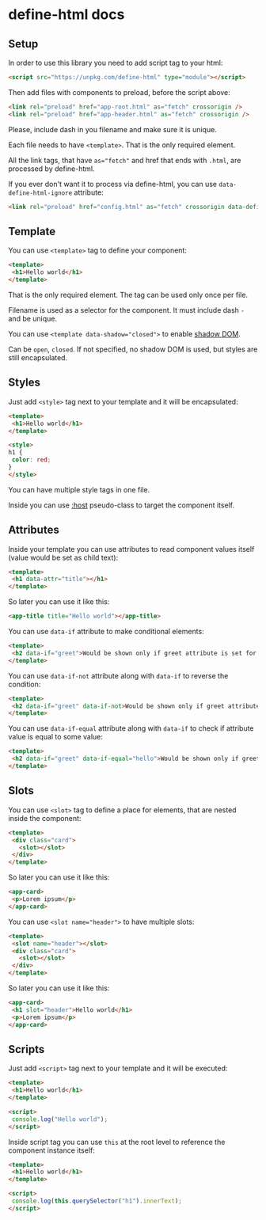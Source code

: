 # define-html docs

## Setup

In order to use this library you need to add script tag to your html:

```html
<script src="https://unpkg.com/define-html" type="module"></script>
```

Then add files with components to preload, before the script above:

```html
<link rel="preload" href="app-root.html" as="fetch" crossorigin />
<link rel="preload" href="app-header.html" as="fetch" crossorigin />
```

Please, include dash in you filename and make sure it is unique.

Each file needs to have `<template>`. That is the only required element.

All the link tags, that have `as="fetch"` and href that ends with `.html`, are processed by define-html.

If you ever don't want it to process via define-html, you can use `data-define-html-ignore` attribute:

```html
<link rel="preload" href="config.html" as="fetch" crossorigin data-define-html-ignore />
```

## Template

You can use `<template>` tag to define your component:

```html
<template>
 <h1>Hello world</h1>
</template>
```

That is the only required element. The tag can be used only once per file.

Filename is used as a selector for the component. It must include dash `-` and be unique.

You can use `<template data-shadow="closed">` to enable [shadow DOM](https://developer.mozilla.org/en-US/docs/Web/API/Web_components/Using_shadow_DOM#encapsulation_from_css).

Can be `open`, `closed`. If not specified, no shadow DOM is used, but styles are still encapsulated.

## Styles

Just add `<style>` tag next to your template and it will be encapsulated:

```html
<template>
 <h1>Hello world</h1>
</template>

<style>
h1 {
 color: red;
}
</style>
```

You can have multiple style tags in one file.

Inside you can use [:host](https://developer.mozilla.org/en-US/docs/Web/CSS/:host) pseudo-class to target the component itself.

## Attributes

Inside your template you can use attributes to read component values itself (value would be set as child text):

```html
<template>
 <h1 data-attr="title"></h1>
</template>
```

So later you can use it like this:

```html
<app-title title="Hello world"></app-title>
```

You can use `data-if` attribute to make conditional elements:

```html
<template>
 <h2 data-if="greet">Would be shown only if greet attribute is set for the component</h2>
</template>
```

You can use `data-if-not` attribute along with `data-if` to reverse the condition:

```html
<template>
 <h2 data-if="greet" data-if-not>Would be shown only if greet attribute is NOT set for the component</h2>
</template>
```

You can use `data-if-equal` attribute along with `data-if` to check if attribute value is equal to some value:

```html
<template>
 <h2 data-if="greet" data-if-equal="hello">Would be shown only if greet attribute is equal to "hello" for the component</h2>
</template>
```

## Slots

You can use `<slot>` tag to define a place for elements, that are nested inside the component:

```html
<template>
 <div class="card">
   <slot></slot>
 </div>
</template>
```

So later you can use it like this:

```html
<app-card>
 <p>Lorem ipsum</p>
</app-card>
```

You can use `<slot name="header">` to have multiple slots:

```html
<template>
 <slot name="header"></slot>
 <div class="card">
   <slot></slot>
 </div>
</template>
```

So later you can use it like this:

```html
<app-card>
 <h1 slot="header">Hello world</h1>
 <p>Lorem ipsum</p>
</app-card>
```

## Scripts

Just add `<script>` tag next to your template and it will be executed:

```html
<template>
 <h1>Hello world</h1>
</template>

<script>
 console.log("Hello world");
</script>
```

Inside script tag you can use `this` at the root level to reference the component instance itself:

```html
<template>
 <h1>Hello world</h1>
</template>

<script>
 console.log(this.querySelector("h1").innerText);
</script>
```
